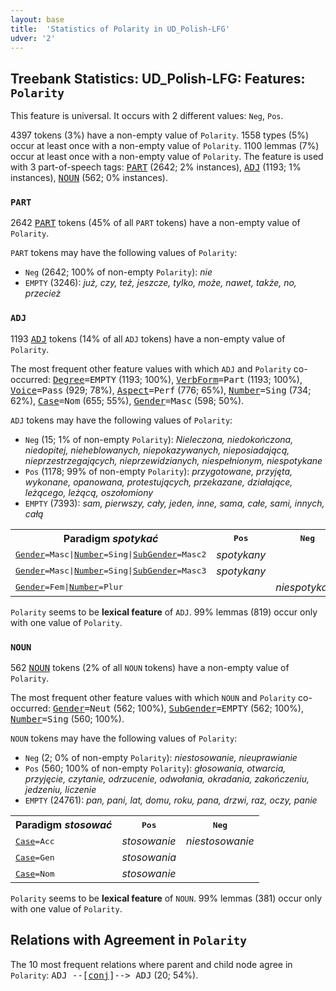 ```yaml
---
layout: base
title:  'Statistics of Polarity in UD_Polish-LFG'
udver: '2'
---
```


## Treebank Statistics: UD_Polish-LFG: Features: `Polarity`

This feature is universal.
It occurs with 2 different values: `Neg`, `Pos`.

4397 tokens (3%) have a non-empty value of `Polarity`.
1558 types (5%) occur at least once with a non-empty value of `Polarity`.
1100 lemmas (7%) occur at least once with a non-empty value of `Polarity`.
The feature is used with 3 part-of-speech tags: <tt><a href="pl_lfg-pos-PART.html">PART</a></tt> (2642; 2% instances), <tt><a href="pl_lfg-pos-ADJ.html">ADJ</a></tt> (1193; 1% instances), <tt><a href="pl_lfg-pos-NOUN.html">NOUN</a></tt> (562; 0% instances).

### `PART`

2642 <tt><a href="pl_lfg-pos-PART.html">PART</a></tt> tokens (45% of all `PART` tokens) have a non-empty value of `Polarity`.

`PART` tokens may have the following values of `Polarity`:

* `Neg` (2642; 100% of non-empty `Polarity`): <em>nie</em>
* `EMPTY` (3246): <em>już, czy, też, jeszcze, tylko, może, nawet, także, no, przecież</em>

### `ADJ`

1193 <tt><a href="pl_lfg-pos-ADJ.html">ADJ</a></tt> tokens (14% of all `ADJ` tokens) have a non-empty value of `Polarity`.

The most frequent other feature values with which `ADJ` and `Polarity` co-occurred: <tt><a href="pl_lfg-feat-Degree.html">Degree</a></tt><tt>=EMPTY</tt> (1193; 100%), <tt><a href="pl_lfg-feat-VerbForm.html">VerbForm</a></tt><tt>=Part</tt> (1193; 100%), <tt><a href="pl_lfg-feat-Voice.html">Voice</a></tt><tt>=Pass</tt> (929; 78%), <tt><a href="pl_lfg-feat-Aspect.html">Aspect</a></tt><tt>=Perf</tt> (776; 65%), <tt><a href="pl_lfg-feat-Number.html">Number</a></tt><tt>=Sing</tt> (734; 62%), <tt><a href="pl_lfg-feat-Case.html">Case</a></tt><tt>=Nom</tt> (655; 55%), <tt><a href="pl_lfg-feat-Gender.html">Gender</a></tt><tt>=Masc</tt> (598; 50%).

`ADJ` tokens may have the following values of `Polarity`:

* `Neg` (15; 1% of non-empty `Polarity`): <em>Nieleczona, niedokończona, niedopitej, nieheblowanych, niepokazywanych, nieposiadającą, nieprzestrzegających, nieprzewidzianych, niespełnionym, niespotykane</em>
* `Pos` (1178; 99% of non-empty `Polarity`): <em>przygotowane, przyjęta, wykonane, opanowana, protestujących, przekazane, działające, leżącego, leżącą, oszołomiony</em>
* `EMPTY` (7393): <em>sam, pierwszy, cały, jeden, inne, sama, całe, sami, innych, całą</em>

<table>
  <tr><th>Paradigm <i>spotykać</i></th><th><tt>Pos</tt></th><th><tt>Neg</tt></th></tr>
  <tr><td><tt><tt><a href="pl_lfg-feat-Gender.html">Gender</a></tt><tt>=Masc</tt>|<tt><a href="pl_lfg-feat-Number.html">Number</a></tt><tt>=Sing</tt>|<tt><a href="pl_lfg-feat-SubGender.html">SubGender</a></tt><tt>=Masc2</tt></tt></td><td><em>spotykany</em></td><td></td></tr>
  <tr><td><tt><tt><a href="pl_lfg-feat-Gender.html">Gender</a></tt><tt>=Masc</tt>|<tt><a href="pl_lfg-feat-Number.html">Number</a></tt><tt>=Sing</tt>|<tt><a href="pl_lfg-feat-SubGender.html">SubGender</a></tt><tt>=Masc3</tt></tt></td><td><em>spotykany</em></td><td></td></tr>
  <tr><td><tt><tt><a href="pl_lfg-feat-Gender.html">Gender</a></tt><tt>=Fem</tt>|<tt><a href="pl_lfg-feat-Number.html">Number</a></tt><tt>=Plur</tt></tt></td><td></td><td><em>niespotykane</em></td></tr>
</table>

`Polarity` seems to be **lexical feature** of `ADJ`. 99% lemmas (819) occur only with one value of `Polarity`.

### `NOUN`

562 <tt><a href="pl_lfg-pos-NOUN.html">NOUN</a></tt> tokens (2% of all `NOUN` tokens) have a non-empty value of `Polarity`.

The most frequent other feature values with which `NOUN` and `Polarity` co-occurred: <tt><a href="pl_lfg-feat-Gender.html">Gender</a></tt><tt>=Neut</tt> (562; 100%), <tt><a href="pl_lfg-feat-SubGender.html">SubGender</a></tt><tt>=EMPTY</tt> (562; 100%), <tt><a href="pl_lfg-feat-Number.html">Number</a></tt><tt>=Sing</tt> (560; 100%).

`NOUN` tokens may have the following values of `Polarity`:

* `Neg` (2; 0% of non-empty `Polarity`): <em>niestosowanie, nieuprawianie</em>
* `Pos` (560; 100% of non-empty `Polarity`): <em>głosowania, otwarcia, przyjęcie, czytanie, odrzucenie, odwołania, okradania, zakończeniu, jedzeniu, liczenie</em>
* `EMPTY` (24761): <em>pan, pani, lat, domu, roku, pana, drzwi, raz, oczy, panie</em>

<table>
  <tr><th>Paradigm <i>stosować</i></th><th><tt>Pos</tt></th><th><tt>Neg</tt></th></tr>
  <tr><td><tt><tt><a href="pl_lfg-feat-Case.html">Case</a></tt><tt>=Acc</tt></tt></td><td><em>stosowanie</em></td><td><em>niestosowanie</em></td></tr>
  <tr><td><tt><tt><a href="pl_lfg-feat-Case.html">Case</a></tt><tt>=Gen</tt></tt></td><td><em>stosowania</em></td><td></td></tr>
  <tr><td><tt><tt><a href="pl_lfg-feat-Case.html">Case</a></tt><tt>=Nom</tt></tt></td><td><em>stosowanie</em></td><td></td></tr>
</table>

`Polarity` seems to be **lexical feature** of `NOUN`. 99% lemmas (381) occur only with one value of `Polarity`.

## Relations with Agreement in `Polarity`

The 10 most frequent relations where parent and child node agree in `Polarity`:
<tt>ADJ --[<tt><a href="pl_lfg-dep-conj.html">conj</a></tt>]--> ADJ</tt> (20; 54%).

